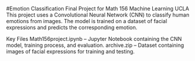 #Emotion Classification
Final Project for Math 156 Machine Learning UCLA
This project uses a Convolutional Neural Network (CNN) to classify human emotions from images. The model is trained on a dataset of facial expressions and predicts the corresponding emotion.

Key Files
Math156project.ipynb – Jupyter Notebook containing the CNN model, training process, and evaluation.
archive.zip – Dataset containing images of facial expressions for training and testing.
